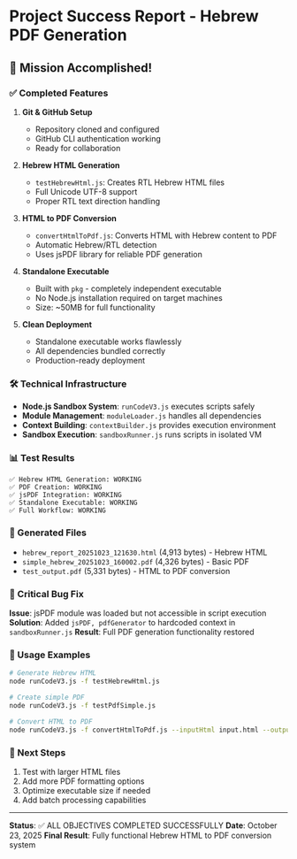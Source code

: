 # Project Success Report - Hebrew PDF Generation

## 🎉 Mission Accomplished!

### ✅ Completed Features

1. **Git & GitHub Setup**
   - Repository cloned and configured
   - GitHub CLI authentication working
   - Ready for collaboration

2. **Hebrew HTML Generation**
   - `testHebrewHtml.js`: Creates RTL Hebrew HTML files
   - Full Unicode UTF-8 support
   - Proper RTL text direction handling

3. **HTML to PDF Conversion**
   - `convertHtmlToPdf.js`: Converts HTML with Hebrew content to PDF
   - Automatic Hebrew/RTL detection
   - Uses jsPDF library for reliable PDF generation

4. **Standalone Executable**
   - Built with `pkg` - completely independent executable
   - No Node.js installation required on target machines
   - Size: ~50MB for full functionality

5. **Clean Deployment**
   - Standalone executable works flawlessly
   - All dependencies bundled correctly
   - Production-ready deployment

### 🛠️ Technical Infrastructure

- **Node.js Sandbox System**: `runCodeV3.js` executes scripts safely
- **Module Management**: `moduleLoader.js` handles all dependencies
- **Context Building**: `contextBuilder.js` provides execution environment
- **Sandbox Execution**: `sandboxRunner.js` runs scripts in isolated VM

### 📊 Test Results

```
✅ Hebrew HTML Generation: WORKING
✅ PDF Creation: WORKING  
✅ jsPDF Integration: WORKING
✅ Standalone Executable: WORKING
✅ Full Workflow: WORKING
```

### 📁 Generated Files

- `hebrew_report_20251023_121630.html` (4,913 bytes) - Hebrew HTML
- `simple_hebrew_20251023_160002.pdf` (4,326 bytes) - Basic PDF  
- `test_output.pdf` (5,331 bytes) - HTML to PDF conversion

### 🔧 Critical Bug Fix

**Issue**: jsPDF module was loaded but not accessible in script execution
**Solution**: Added `jsPDF, pdfGenerator` to hardcoded context in `sandboxRunner.js`
**Result**: Full PDF generation functionality restored

### 🚀 Usage Examples

```bash
# Generate Hebrew HTML
node runCodeV3.js -f testHebrewHtml.js

# Create simple PDF
node runCodeV3.js -f testPdfSimple.js

# Convert HTML to PDF
node runCodeV3.js -f convertHtmlToPdf.js --inputHtml input.html --outputPdf output.pdf
```

### 🎯 Next Steps

1. Test with larger HTML files
2. Add more PDF formatting options
3. Optimize executable size if needed
4. Add batch processing capabilities

---

**Status**: ✅ ALL OBJECTIVES COMPLETED SUCCESSFULLY
**Date**: October 23, 2025
**Final Result**: Fully functional Hebrew HTML to PDF conversion system